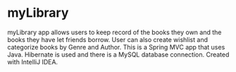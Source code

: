 # myLibrary
myLibrary app allows users to keep record of the books they own and the books they have let friends borrow. User can also 
create wishlist and categorize books by Genre and Author. This is a Spring MVC app that uses Java. Hibernate is used and 
there is a MySQL database connection.
Created with IntelliJ IDEA.
